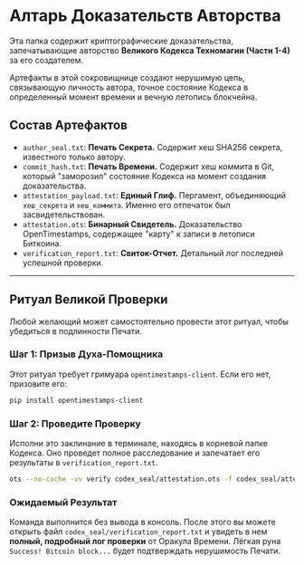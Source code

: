 # Алтарь Доказательств Авторства

Эта папка содержит криптографические доказательства, запечатывающие авторство **Великого Кодекса Техномагии (Части 1-4)** за его создателем.

Артефакты в этой сокровищнице создают нерушимую цепь, связывающую личность автора, точное состояние Кодекса в определенный момент времени и вечную летопись блокчейна.

## Состав Артефактов

-   `author_seal.txt`: **Печать Секрета.** Содержит хеш SHA256 секрета, известного только автору.
-   `commit_hash.txt`: **Печать Времени.** Содержит хеш коммита в Git, который "заморозил" состояние Кодекса на момент создания доказательства.
-   `attestation_payload.txt`: **Единый Глиф.** Пергамент, объединяющий `хеш_секрета` и `хеш_коммита`. Именно его отпечаток был засвидетельствован.
-   `attestation.ots`: **Бинарный Свидетель.** Доказательство OpenTimestamps, содержащее "карту" к записи в летописи Биткоина.
-   `verification_report.txt`: **Свиток-Отчет.** Детальный лог последней успешной проверки.

---

## Ритуал Великой Проверки

Любой желающий может самостоятельно провести этот ритуал, чтобы убедиться в подлинности Печати.

### Шаг 1: Призыв Духа-Помощника

Этот ритуал требует гримуара `opentimestamps-client`. Если его нет, призовите его:

```bash
pip install opentimestamps-client
```

### Шаг 2: Проведите Проверку

Исполни это заклинание в терминале, находясь в корневой папке Кодекса. Оно проведет полное расследование и запечатает его результаты в `verification_report.txt`.

```bash
ots --no-cache -vv verify codex_seal/attestation.ots -f codex_seal/attestation_payload.txt > codex_seal/verification_report.txt 2>&1 || true
```

### Ожидаемый Результат

Команда выполнится без вывода в консоль. После этого вы можете открыть файл `codex_seal/verification_report.txt` и увидеть в нем **полный, подробный лог проверки** от Оракула Времени. Лёгкая руна `Success! Bitcoin block...` будет подтверждать нерушимость Печати.